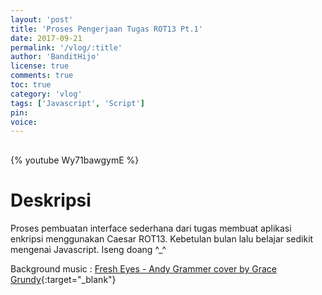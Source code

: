 ```yaml
---
layout: 'post'
title: 'Proses Pengerjaan Tugas ROT13 Pt.1'
date: 2017-09-21
permalink: '/vlog/:title'
author: 'BanditHijo'
license: true
comments: true
toc: true
category: 'vlog'
tags: ['Javascript', 'Script']
pin:
voice:
---
```


<div style="margin-top:30px;"></div>

{% youtube Wy71bawgymE %}

# Deskripsi

Proses pembuatan interface sederhana dari tugas membuat aplikasi enkripsi menggunakan Caesar ROT13. Kebetulan bulan lalu belajar sedikit mengenai Javascript. Iseng doang ^_^

Background music :
[Fresh Eyes - Andy Grammer cover by Grace Grundy](https://www.youtube.com/watch?v=vnO1T9zVnMg){:target="_blank"}
